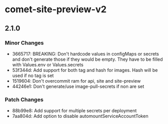 # comet-site-preview-v2

## 2.1.0

### Minor Changes

- 3665717: BREAKING: Don't hardcode values in configMaps or secrets and don't generate those if they would be empty. They have to be filled with Values.env or Values.secrets
- 53f344d: Add support for both tag and hash for images. Hash will be used if no tag is set
- 1519604: Don't overcommit ram for api, site and site-preview
- 44246e1: Don't generate/use image-pull-secrets if non are set

### Patch Changes

- 88b99e8: Add support for multiple secrets per deployment
- 7aa804d: Add option to disable automountServiceAccountToken
